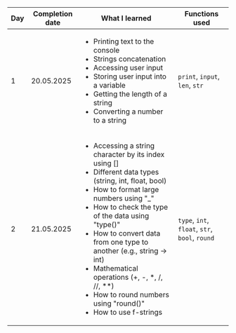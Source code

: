 | Day | Completion date | What I learned                                                                                                                                                                                                                      | Functions used                                 |
|-----|-----------------|-------------------------------------------------------------------------------------------------------------------------------------------------------------------------------------------------------------------------------------|------------------------------------------------|
| 1   | 20.05.2025      | <ul><li>Printing text to the console</li><li>Strings concatenation</li><li>Accessing user input</li><li>Storing user input into a variable</li><li>Getting the length of a string</li><li>Converting a number to a string</li></ul> | `print`, `input`, `len`, `str`                 |
| 2   | 21.05.2025      | <ul><li>Accessing a string character by its index using []</li><li>Different data types (string, int, float, bool)</li><li>How to format large numbers using "_"</li><li>How to check the type of the data using "type()"</li><li>How to convert data from one type to another (e.g., string -> int)</li><li>Mathematical operations (+, -, *, /, //, **)</li><li>How to round numbers using "round()"</li><li>How to use f-strings</li></ul> | `type`, `int`, `float`, `str`, `bool`, `round` |